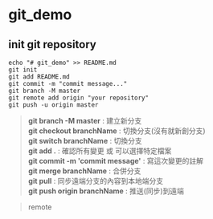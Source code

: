 # git_demo

## init git repository

```
echo "# git_demo" >> README.md
git init
git add README.md
git commit -m "commit message..."
git branch -M master
git remote add origin "your repository"
git push -u origin master
```

> **git branch -M master** : 建立新分支  
> **git checkout branchName** : 切換分支(沒有就新創分支)  
> **git switch branchName** : 切換分支  
> **git add .** : 確認所有變更 或 可以選擇特定檔案  
> **git commit -m 'commit message'** : 寫這次變更的註解  
> **git merge branchName** : 合併分支  
> **git pull** : 同步遠端分支的內容到本地端分支  
> **git push origin branchName** : 推送(同步)到遠端

> remote

